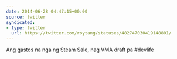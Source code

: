 ```yaml
---
date: 2014-06-28 04:47:15+00:00
source: twitter
syndicated:
- type: twitter
  url: https://twitter.com/roytang/statuses/482747030419148801/
---
```


Ang gastos na nga ng Steam Sale, nag VMA draft pa #devlife